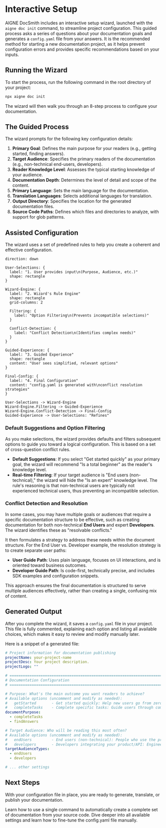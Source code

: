 # Interactive Setup

AIGNE DocSmith includes an interactive setup wizard, launched with the `aigne doc init` command, to streamline project configuration. This guided process asks a series of questions about your documentation goals and generates a `config.yaml` file from your answers. It is the recommended method for starting a new documentation project, as it helps prevent configuration errors and provides specific recommendations based on your inputs.

## Running the Wizard

To start the process, run the following command in the root directory of your project:

```bash aigne doc init icon=lucide:sparkles
npx aigne doc init
```

The wizard will then walk you through an 8-step process to configure your documentation.

## The Guided Process

The wizard prompts for the following key configuration details:

1.  **Primary Goal**: Defines the main purpose for your readers (e.g., getting started, finding answers).
2.  **Target Audience**: Specifies the primary readers of the documentation (e.g., non-technical end-users, developers).
3.  **Reader Knowledge Level**: Assesses the typical starting knowledge of your audience.
4.  **Documentation Depth**: Determines the level of detail and scope of the content.
5.  **Primary Language**: Sets the main language for the documentation.
6.  **Translation Languages**: Selects additional languages for translation.
7.  **Output Directory**: Specifies the location for the generated documentation files.
8.  **Source Code Paths**: Defines which files and directories to analyze, with support for glob patterns.

## Assisted Configuration

The wizard uses a set of predefined rules to help you create a coherent and effective configuration.

```d2
direction: down

User-Selections: {
  label: "1. User provides input\n(Purpose, Audience, etc.)"
  shape: rectangle
}

Wizard-Engine: {
  label: "2. Wizard's Rule Engine"
  shape: rectangle
  grid-columns: 2

  Filtering: {
    label: "Option Filtering\n(Prevents incompatible selections)"
  }

  Conflict-Detection: {
    label: "Conflict Detection\n(Identifies complex needs)"
  }
}

Guided-Experience: {
  label: "3. Guided Experience"
  shape: rectangle
  content: "User sees simplified, relevant options"
}

Final-Config: {
  label: "4. Final Configuration"
  content: "config.yaml is generated with\nconflict resolution strategies"
}

User-Selections -> Wizard-Engine
Wizard-Engine.Filtering -> Guided-Experience
Wizard-Engine.Conflict-Detection -> Final-Config
Guided-Experience -> User-Selections: "Refines"
```

### Default Suggestions and Option Filtering

As you make selections, the wizard provides defaults and filters subsequent options to guide you toward a logical configuration. This is based on a set of cross-question conflict rules.

-   **Default Suggestions**: If you select "Get started quickly" as your primary goal, the wizard will recommend "Is a total beginner" as the reader's knowledge level.
-   **Real-time Filtering**: If your target audience is "End users (non-technical)," the wizard will hide the "Is an expert" knowledge level. The rule's reasoning is that non-technical users are typically not experienced technical users, thus preventing an incompatible selection.

### Conflict Detection and Resolution

In some cases, you may have multiple goals or audiences that require a specific documentation structure to be effective, such as creating documentation for both non-technical **End Users** and expert **Developers**. The wizard identifies these as "resolvable conflicts."

It then formulates a strategy to address these needs within the document structure. For the End User vs. Developer example, the resolution strategy is to create separate user paths:

-   **User Guide Path**: Uses plain language, focuses on UI interactions, and is oriented toward business outcomes.
-   **Developer Guide Path**: Is code-first, technically precise, and includes SDK examples and configuration snippets.

This approach ensures the final documentation is structured to serve multiple audiences effectively, rather than creating a single, confusing mix of content.

## Generated Output

After you complete the wizard, it saves a `config.yaml` file in your project. This file is fully commented, explaining each option and listing all available choices, which makes it easy to review and modify manually later.

Here is a snippet of a generated file:

```yaml config.yaml icon=logos:yaml
# Project information for documentation publishing
projectName: your-project-name
projectDesc: Your project description.
projectLogo: ""

# =============================================================================
# Documentation Configuration
# =============================================================================

# Purpose: What's the main outcome you want readers to achieve?
# Available options (uncomment and modify as needed):
#   getStarted       - Get started quickly: Help new users go from zero to working in <30 minutes
#   completeTasks    - Complete specific tasks: Guide users through common workflows and use cases
documentPurpose:
  - completeTasks
  - findAnswers

# Target Audience: Who will be reading this most often?
# Available options (uncomment and modify as needed):
#   endUsers         - End users (non-technical): People who use the product but don't code
#   developers       - Developers integrating your product/API: Engineers adding this to their projects
targetAudienceTypes:
  - endUsers
  - developers

# ... other settings
```

## Next Steps

With your configuration file in place, you are ready to generate, translate, or publish your documentation.

<x-cards>
  <x-card data-title="Generate Documentation" data-icon="lucide:play-circle" data-href="/features/generate-documentation">
    Learn how to use a single command to automatically create a complete set of documentation from your source code.
  </x-card>
  <x-card data-title="Configuration Guide" data-icon="lucide:settings" data-href="/configuration">
    Dive deeper into all available settings and learn how to fine-tune the config.yaml file manually.
  </x-card>
</x-cards>